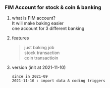 ### FIM Account for stock & coin & banking

1.  what is FIM account?<br/>
    It will make baking easier<br/>
    one account for 3 different banking

2.  features

    > just baking job<br/>
    > stock transaction<br/>
    > coin transactioin<br/>

3.  version (init at 2021-11-10)<br/>

        since in 2021-09
        2021-11-10 : import data & coding triggers
